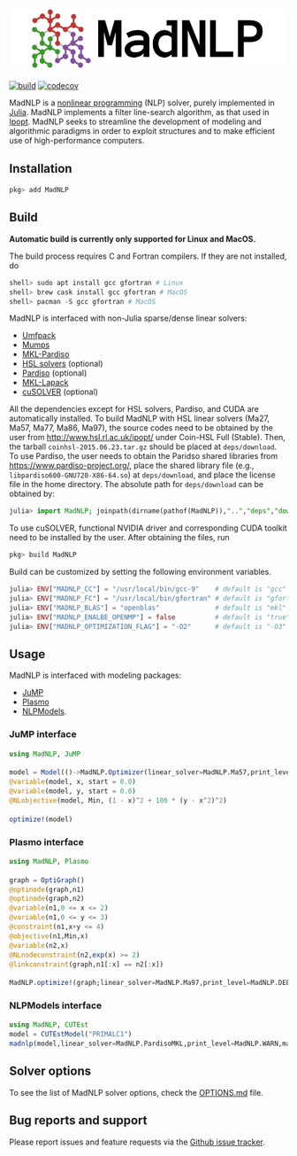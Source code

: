 ![Logo](logo-full.svg)
---

[![build](https://github.com/sshin23/MadNLP.jl/workflows/build/badge.svg?branch=dev%2Fgithub_actions)](https://github.com/sshin23/MadNLP.jl/actions?query=workflow%3Abuild) [![codecov](https://codecov.io/gh/sshin23/MadNLP.jl/branch/master/graph/badge.svg)](https://codecov.io/gh/sshin23/MadNLP.jl)

MadNLP is a [nonlinear programming](https://en.wikipedia.org/wiki/Nonlinear_programming) (NLP) solver, purely implemented in [Julia](https://julialang.org/). MadNLP implements a filter line-search algorithm, as that used in [Ipopt](https://github.com/coin-or/Ipopt). MadNLP seeks to streamline the development of modeling and algorithmic paradigms in order to exploit structures and to make efficient use of high-performance computers. 

## Installation
```julia
pkg> add MadNLP
```

## Build
**Automatic build is currently only supported for Linux and MacOS.**

The build process requires C and Fortran compilers. If they are not installed, do
```julia
shell> sudo apt install gcc gfortran # Linux
shell> brew cask install gcc gfortran # MacOS
shell> pacman -S gcc gfortran # MacOS
```

MadNLP is interfaced with non-Julia sparse/dense linear solvers:
- [Umfpack](https://people.engr.tamu.edu/davis/suitesparse.html)
- [Mumps](http://mumps.enseeiht.fr/) 
- [MKL-Pardiso](https://software.intel.com/content/www/us/en/develop/documentation/mkl-developer-reference-fortran/top/sparse-solver-routines/intel-mkl-pardiso-parallel-direct-sparse-solver-interface.html) 
- [HSL solvers](http://www.hsl.rl.ac.uk/ipopt/) (optional) 
- [Pardiso](https://www.pardiso-project.org/) (optional) 
- [MKL-Lapack](https://software.intel.com/content/www/us/en/develop/documentation/mkl-developer-reference-fortran/top/lapack-routines.html)
- [cuSOLVER](https://docs.nvidia.com/cuda/cusolver/index.html) (optional)

All the dependencies except for HSL solvers, Pardiso, and CUDA are automatically installed. To build MadNLP with HSL linear solvers (Ma27, Ma57, Ma77, Ma86, Ma97), the source codes need to be obtained by the user from <http://www.hsl.rl.ac.uk/ipopt/> under Coin-HSL Full (Stable). Then, the tarball `coinhsl-2015.06.23.tar.gz` should be placed at `deps/download`. To use Pardiso, the user needs to obtain the Paridso shared libraries from <https://www.pardiso-project.org/>, place the shared library file (e.g., `libpardiso600-GNU720-X86-64.so`) at `deps/download`, and place the license file in the home directory. The absolute path for `deps/download` can be obtained by:
```julia
julia> import MadNLP; joinpath(dirname(pathof(MadNLP)),"..","deps","download")
```
To use cuSOLVER, functional NVIDIA driver and corresponding CUDA toolkit need to be installed by the user. After obtaining the files, run
```julia
pkg> build MadNLP
```
Build can be customized by setting the following environment variables.
```julia
julia> ENV["MADNLP_CC"] = "/usr/local/bin/gcc-9"    # default is "gcc"
julia> ENV["MADNLP_FC"] = "/usr/local/bin/gfortran" # default is "gfortran"
julia> ENV["MADNLP_BLAS"] = "openblas"              # default is "mkl" if available "openblas" otherwise
julia> ENV["MADNLP_ENALBE_OPENMP"] = false          # default is "true"
julia> ENV["MADNLP_OPTIMIZATION_FLAG"] = "-O2"      # default is "-O3"
```

## Usage
MadNLP is interfaced with modeling packages: 
- [JuMP](https://github.com/jump-dev/JuMP.jl)
- [Plasmo](https://github.com/zavalab/Plasmo.jl)
- [NLPModels](https://github.com/JuliaSmoothOptimizers/NLPModels.jl).

### JuMP interface
```julia
using MadNLP, JuMP

model = Model(()->MadNLP.Optimizer(linear_solver=MadNLP.Ma57,print_level=MadNLP.INFO,max_iter=100))
@variable(model, x, start = 0.0)
@variable(model, y, start = 0.0)
@NLobjective(model, Min, (1 - x)^2 + 100 * (y - x^2)^2)

optimize!(model)

```

### Plasmo interface
```julia
using MadNLP, Plasmo

graph = OptiGraph()
@optinode(graph,n1)
@optinode(graph,n2)
@variable(n1,0 <= x <= 2)
@variable(n1,0 <= y <= 3)
@constraint(n1,x+y <= 4)
@objective(n1,Min,x)
@variable(n2,x)
@NLnodeconstraint(n2,exp(x) >= 2)
@linkconstraint(graph,n1[:x] == n2[:x])

MadNLP.optimize!(graph;linear_solver=MadNLP.Ma97,print_level=MadNLP.DEBUG,max_iter=100)

```

### NLPModels interface
```julia
using MadNLP, CUTEst
model = CUTEstModel("PRIMALC1")
madnlp(model,linear_solver=MadNLP.PardisoMKL,print_level=MadNLP.WARN,max_wall_time=3600)
```

## Solver options
To see the list of MadNLP solver options, check the [OPTIONS.md](https://github.com/sshin23/MadNLP/blob/master/OPTIONS.md) file.
## Bug reports and support
Please report issues and feature requests via the [Github issue tracker](https://github.com/sshin23/MadNLP/issues).
